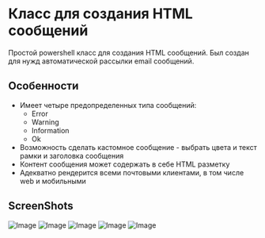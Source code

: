 # Класс для создания HTML сообщений
Простой powershell класс для создания HTML сообщений.
Был создан для нужд автоматической рассылки email сообщений. 

## Особенности
* Имеет четыре предопределенных типа сообщений:
	* Error
	* Warning
	* Information
	* Ok
* Возможность сделать кастомное сообщение - выбрать цвета и текст рамки и заголовка сообщения
* Контент сообщения может содержать в себе HTML разметку
* Адекватно рендерится всеми почтовыми клиентами, в том числе web и мобильными

## ScreenShots
![Image](https://gitflic.ru/project/netfoxzx/html-message/blob/raw?file=images%2FOk.png&commit=810e18c5346a5e2a648b6515db76d54e0de690e5)
![Image](https://gitflic.ru/project/netfoxzx/html-message/blob/raw?file=images%2Ferror.png&commit=0f5b43f9293784be568e84989fc768b7eb9f228b)
![Image](https://gitflic.ru/project/netfoxzx/html-message/blob/raw?file=images%2Finformation.png&commit=0f5b43f9293784be568e84989fc768b7eb9f228b)
![Image](https://gitflic.ru/project/netfoxzx/html-message/blob/raw?file=images%2Fwarning.png&commit=0f5b43f9293784be568e84989fc768b7eb9f228b)
![Image](https://gitflic.ru/project/netfoxzx/html-message/blob/raw?file=images%2Fcustom.png&commit=0f5b43f9293784be568e84989fc768b7eb9f228b)



